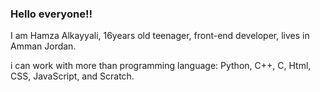 ### Hello everyone!!

<!--
**hamzaAlkayyali/hamzaAlkayyali** is a ✨ _special_ ✨ repository because its `README.md` (this file) appears on your GitHub profile.
-->

 I am Hamza Alkayyali, 16years old teenager, front-end developer, lives in Amman Jordan.
 
 i can work with more than programming language: Python, C++, C, Html, CSS, JavaScript, and Scratch.
